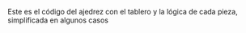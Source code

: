 Este es el código del ajedrez con el tablero y la lógica de cada pieza, simplificada en algunos casos
